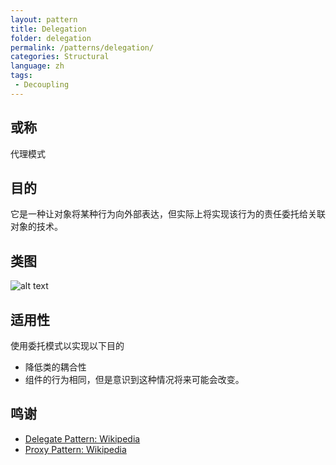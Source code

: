 ```yaml
---
layout: pattern
title: Delegation
folder: delegation
permalink: /patterns/delegation/
categories: Structural
language: zh
tags:
 - Decoupling
---
```


## 或称
代理模式

## 目的
它是一种让对象将某种行为向外部表达，但实际上将实现该行为的责任委托给关联对象的技术。

## 类图
![alt text](../../../delegation/etc/delegation.png "Delegate")

## 适用性
使用委托模式以实现以下目的

* 降低类的耦合性
* 组件的行为相同，但是意识到这种情况将来可能会改变。

## 鸣谢

* [Delegate Pattern: Wikipedia ](https://en.wikipedia.org/wiki/Delegation_pattern)
* [Proxy Pattern: Wikipedia ](https://en.wikipedia.org/wiki/Proxy_pattern)
